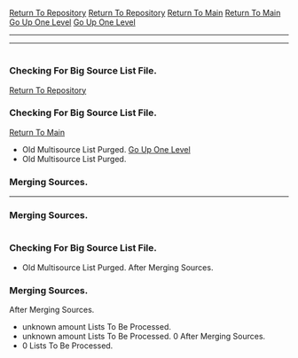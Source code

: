 [Return To Repository](https://github.com/DigitalWarrior/piholeparser/)
[Return To Repository](https://github.com/DigitalWarrior/piholeparser/)
[Return To Main](https://github.com/DigitalWarrior/piholeparser/blob/master/RecentRunLogs/Mainlog.md)
[Return To Main](https://github.com/DigitalWarrior/piholeparser/blob/master/RecentRunLogs/Mainlog.md)
[Go Up One Level](https://github.com/DigitalWarrior/piholeparser/blob/master/RecentRunLogs/TopLevelScripts/10-Running-Initial-Tasks.md)
[Go Up One Level](https://github.com/DigitalWarrior/piholeparser/blob/master/RecentRunLogs/TopLevelScripts/10-Running-Initial-Tasks.md)
____________________________________
____________________________________
# 
# 
### Checking For Big Source List File.
[Return To Repository](https://github.com/DigitalWarrior/piholeparser/)
### Checking For Big Source List File.
[Return To Main](https://github.com/DigitalWarrior/piholeparser/blob/master/RecentRunLogs/Mainlog.md)
* Old Multisource List Purged.
[Go Up One Level](https://github.com/DigitalWarrior/piholeparser/blob/master/RecentRunLogs/TopLevelScripts/10-Running-Initial-Tasks.md)
* Old Multisource List Purged.
### Merging Sources.
____________________________________
### Merging Sources.
# 
### Checking For Big Source List File.
* Old Multisource List Purged.
 After Merging Sources.
### Merging Sources.
 After Merging Sources.
* unknown amount Lists To Be Processed.
* unknown amount Lists To Be Processed.
0 After Merging Sources.
* 0 Lists To Be Processed.
